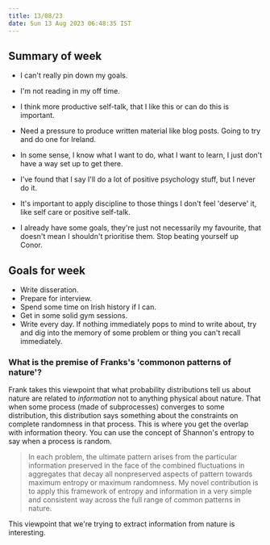 ```yaml
---
title: 13/08/23
date: Sun 13 Aug 2023 06:48:35 IST
---
```


## Summary of week 

* I can't really pin down my goals. 
* I'm not reading in my off time.
* I think more productive self-talk, that I like this or can do this is important.
* Need a pressure to produce written material like blog posts. Going to try and do one for Ireland.
* In some sense, I know what I want to do, what I want to learn, I just don't have a way set up to get there.
* I've found that I say I'll do a lot of positive psychology stuff, but I never do it.

* It's important to apply discipline to those things I don't feel 'deserve' it, like self care or positive self-talk.
* I already have some goals, they're just not necessarily my favourite, that doesn't mean I shouldn't prioritise them.
  Stop beating yourself up Conor.


## Goals for week

* Write disseration.
* Prepare for interview.
* Spend some time on Irish history if I can.
* Get in some solid gym sessions.
* Write every day. If nothing immediately pops to mind to write about, try and dig into the memory of some problem or
  thing you can't recall immediately.


### What is the premise of Franks's 'commonon patterns of nature'?

Frank takes this viewpoint that what probability distributions tell us about nature are related to _information_ not to
anything physical about nature. That when some process (made of subprocesses) converges to some distribution, this
distribution says something about the constraints on complete randomness in that process. This is where you get the
overlap with information theory. You can use the concept of Shannon's entropy to say when a process is random.

> In each problem, the ultimate pattern arises from the particular information preserved in the face of the combined
> fluctuations in aggregates that decay all nonpreserved aspects of pattern towards maximum entropy or maximum randomness.
> My novel contribution is to apply this framework of entropy and information in a very simple and consistent way across
> the full range of common patterns in nature.

This viewpoint that we're trying to extract information from nature is interesting.
